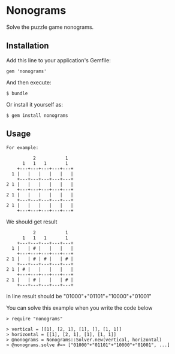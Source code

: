 # Nonograms

  Solve the puzzle game nonograms.

## Installation

Add this line to your application's Gemfile:

    gem 'nonograms'

And then execute:

    $ bundle

Or install it yourself as:

    $ gem install nonograms

## Usage

    For example:

              2           1
          1   1   1       1
        +---+---+---+---+---+
      1 |   |   |   |   |   |
        +---+---+---+---+---+
    2 1 |   |   |   |   |   |
        +---+---+---+---+---+
    2 1 |   |   |   |   |   |
        +---+---+---+---+---+
    2 1 |   |   |   |   |   |
        +---+---+---+---+---+

We should get result

              2           1
          1   1   1       1
        +---+---+---+---+---+
      1 |   | # |   |   |   |
        +---+---+---+---+---+
    2 1 |   | # | # |   | # |
        +---+---+---+---+---+
    2 1 | # |   |   |   |   |
        +---+---+---+---+---+
    2 1 |   | # |   |   | # |
        +---+---+---+---+---+

in line result should be "01000"+"01101"+"10000"+"01001"

You can solve this example when you write the code below

    > require "nonograms"

    > vertical = [[1], [2, 1], [1], [], [1, 1]]
    > horizontal = [[1], [2, 1], [1], [1, 1]]
    > @nonograms = Nonograms::Solver.new(vertical, horizontal)
    > @nonograms.solve #=> ["01000"+"01101"+"10000"+"01001", ...]

